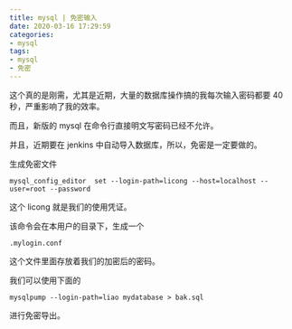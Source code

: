 ```yaml
---
title: mysql | 免密输入
date: 2020-03-16 17:29:59
categories:
- mysql
tags:
- mysql
- 免密
---
```

这个真的是刚需，尤其是近期，大量的数据库操作搞的我每次输入密码都要 40 秒，严重影响了我的效率。

而且，新版的 mysql 在命令行直接明文写密码已经不允许。

并且，近期要在 jenkins 中自动导入数据库，所以，免密是一定要做的。


<!-- more -->

生成免密文件

	mysql_config_editor  set --login-path=licong --host=localhost --user=root --password

这个 licong 就是我们的使用凭证。

该命令会在本用户的目录下，生成一个

	.mylogin.conf

这个文件里面存放着我们的加密后的密码。

我们可以使用下面的 

	mysqlpump --login-path=liao mydatabase > bak.sql

进行免密导出。